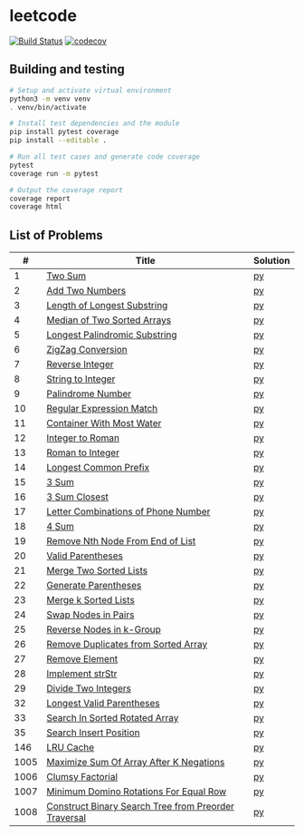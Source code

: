 # leetcode

[![Build Status](https://travis-ci.org/weak-head/leetcode.svg?branch=master)](https://travis-ci.org/weak-head/leetcode)
[![codecov](https://codecov.io/gh/weak-head/leetcode/branch/master/graph/badge.svg)](https://codecov.io/gh/weak-head/leetcode)

## Building and testing

```bash
# Setup and activate virtual environment
python3 -m venv venv
. venv/bin/activate

# Install test dependencies and the module
pip install pytest coverage
pip install --editable .

# Run all test cases and generate code coverage
pytest
coverage run -m pytest

# Output the coverage report
coverage report
coverage html
```

## List of Problems

|  #  | Title | Solution |
| --- | ----- | -------- |
| 1   | [Two Sum](https://leetcode.com/problems/two-sum/) | [py](src/0001_two_sum/two_sum.py) |
| 2   | [Add Two Numbers](https://leetcode.com/problems/add-two-numbers/) | [py](src/0002_add_two_numbers/add_two_numbers.py) |
| 3   | [Length of Longest Substring](https://leetcode.com/problems/longest-substring-without-repeating-characters/) | [py](src/0003_length_of_longest_substring/length_of_longest_substring.py) |
| 4   | [Median of Two Sorted Arrays](https://leetcode.com/problems/median-of-two-sorted-arrays/) | [py](src/0004_median_of_two_sorted_arrays/median_of_two_sorted_arrays.py) |
| 5   | [Longest Palindromic Substring](https://leetcode.com/problems/longest-palindromic-substring/) | [py](src/0005_longest_palindromic_substring/longest_palindromic_substring.py) |
| 6   | [ZigZag Conversion](https://leetcode.com/problems/zigzag-conversion/) | [py](src/00006_zigzag_conversion/zigzag_conversion.py) |
| 7   | [Reverse Integer](https://leetcode.com/problems/reverse-integer/) | [py](src/0007_reverse_integer/reverse_integer.py) |
| 8   | [String to Integer](https://leetcode.com/problems/string-to-integer-atoi/) | [py](src/0008_string_to_integer/string_to_integer.py) |
| 9   | [Palindrome Number](https://leetcode.com/problems/palindrome-number/) | [py](src/0009_palindrome_number/palindrome_number.py) |
| 10  | [Regular Expression Match](https://leetcode.com/problems/regular-expression-matching) | [py](src/0010_reg_exp_match/reg_exp_match.py) |
| 11  | [Container With Most Water](https://leetcode.com/problems/container-with-most-water/) | [py](src/0011_container_with_most_water/container_with_most_water.py) |
| 12  | [Integer to Roman](https://leetcode.com/problems/integer-to-roman/) | [py](src/0012_integer_to_roman/integer_to_roman.py) |
| 13  | [Roman to Integer](https://leetcode.com/problems/roman-to-integer/) | [py](src/0013_roman_to_integer/roman_to_integer.py) |
| 14  | [Longest Common Prefix](https://leetcode.com/problems/longest-common-prefix/) | [py](src/0014_longest_common_prefix/longest_common_prefix.py) |
| 15  | [3 Sum](https://leetcode.com/problems/3sum/) | [py](src/0015_3sum/3sum.py) |
| 16  | [3 Sum Closest](https://leetcode.com/problems/3sum-closest) | [py](src/0016_3sum_closest/3sum_closest.py) |
| 17  | [Letter Combinations of Phone Number](https://leetcode.com/problems/letter-combinations-of-a-phone-number/) | [py](src/0017_letter_combinations_of_phone_number/letter_combinations.py) |
| 18  | [4 Sum](https://leetcode.com/problems/4sum/) | [py](src/0018_4sum/4sum.py) |
| 19  | [Remove Nth Node From End of List](https://leetcode.com/problems/remove-nth-node-from-end-of-list/) | [py](src/0019_remove_nth_node_from_end/nth_from_end.py) |
| 20  | [Valid Parentheses](https://leetcode.com/problems/valid-parentheses/) | [py](src/0020_valid_parentheses/valid_parentheses.py) |
| 21  | [Merge Two Sorted Lists](https://leetcode.com/problems/merge-two-sorted-lists/) | [py](src/0021_merge_two_sorted_lists/merge_two_sorted_lists.py) |
| 22  | [Generate Parentheses](https://leetcode.com/problems/generate-parentheses/) | [py](src/0022_generate_parentheses/generate_parentheses.py) |
| 23  | [Merge k Sorted Lists](https://leetcode.com/problems/merge-k-sorted-lists) | [py](src/0023_merge_k_lists/merge_k_lists.py) |
| 24  | [Swap Nodes in Pairs](https://leetcode.com/problems/swap-nodes-in-pairs/) | [py](src/0024_swap_nodes_in_pairs/swap_nodes_in_pairs.py) |
| 25  | [Reverse Nodes in k-Group](https://leetcode.com/problems/reverse-nodes-in-k-group/) | [py](src/0025_reverse_nodes_in_k_group/reverse_nodes_in_k_group.py) |
| 26  | [Remove Duplicates from Sorted Array](https://leetcode.com/problems/remove-duplicates-from-sorted-array) | [py](src/0026_remove_duplicates/remove_duplicates.py) |
| 27  | [Remove Element](https://leetcode.com/problems/remove-element) | [py](src/0027_remove_element/remove_element.py) |
| 28  | [Implement strStr](https://leetcode.com/problems/implement-strstr/) | [py](src/0028_implement_strstr/implement_strstr.py) |
| 29  | [Divide Two Integers](https://leetcode.com/problems/divide-two-integers/) | [py](src/0029_divide_two_integers/divide_two_integers.py) |
| 32  | [Longest Valid Parentheses](https://leetcode.com/problems/longest-valid-parentheses/) | [py](src/0032_longest_valid_parentheses/longest_valid_parentheses.py) |
| 33  | [Search In Sorted Rotated Array](https://leetcode.com/problems/search-in-rotated-sorted-array/) | [py](src/0033_search_in_rotated_array/search_in_rotated_array.py) |
| 35  | [Search Insert Position](https://leetcode.com/problems/search-insert-position/) | [py](src/0035_search_insert_position/search_insert_position.py) |
| 146 | [LRU Cache](https://leetcode.com/problems/lru-cache/) | [py](src/0146_lru_cache/lru_cache.py) |
| 1005 | [Maximize Sum Of Array After K Negations](https://leetcode.com/problems/maximize-sum-of-array-after-k-negations/) | [py](src/1005_maximize_sum/maximize_sum.py) |
| 1006 | [Clumsy Factorial](https://leetcode.com/problems/clumsy-factorial/) | [py](src/1006_clumsy_factorial/clumsy_factorial.py) |
| 1007 | [Minimum Domino Rotations For Equal Row](https://leetcode.com/problems/minimum-domino-rotations-for-equal-row/) | [py](src/1007_min_domino_rotation/min_domino_rotation.py) |
| 1008 | [Construct Binary Search Tree from Preorder Traversal](https://leetcode.com/problems/construct-binary-search-tree-from-preorder-traversal/) | [py](src/1008_bst_from_preorder/bst_from_preorder.py) |

